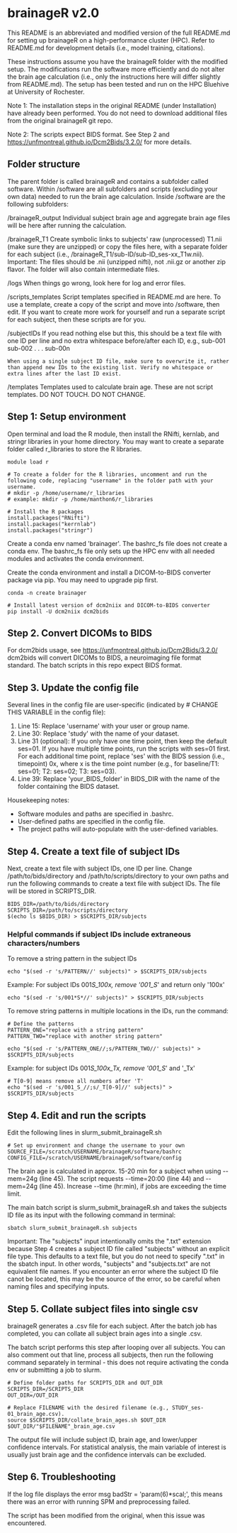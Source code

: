 # brainageR v2.0

This README is an abbreviated and modified version of the full README.md for setting up brainageR on a high-performance cluster (HPC). Refer to README.md for development details (i.e., model training, citations).

These instructions assume you have the brainageR folder with the modified setup. The modifications run the software more efficiently and do not alter the brain age calculation (i.e., only the instructions here will differ slightly from README.md). The setup has been tested and run on the HPC Bluehive at University of Rochester.

Note 1: The installation steps in the original README (under Installation) have already been performed. You do not need to download additional files from the original brainageR git repo.

Note 2: The scripts expect BIDS format. See Step 2 and https://unfmontreal.github.io/Dcm2Bids/3.2.0/ for more details.

## Folder structure

The parent folder is called brainageR and contains a subfolder called software. Within /software are all subfolders and scripts (excluding your own data) needed to run the brain age calculation. Inside /software are the following subfolders:

/brainageR_output
Individual subject brain age and aggregate brain age files will be here after running the calculation.

/brainageR_T1
Create symbolic links to subjects' raw (unprocessed) T1.nii (make sure they are unzipped) or copy the files here, with a separate folder for each subject (i.e., /brainageR_T1/sub-ID/sub-ID_ses-xx_T1w.nii).
Important: The files should be .nii (unzipped nifti), not .nii.gz or another zip flavor. The folder will also contain intermediate files.

/logs
When things go wrong, look here for log and error files.

/scripts_templates
Script templates specified in README.md are here. To use a template, create a copy of the script and move into /software, then edit. If you want to create more work for yourself and run a separate script for each subject, then these scripts are for you.

/subjectIDs
If you read nothing else but this, this should be a text file with one ID per line and no extra whitespace before/after each ID, e.g.,
sub-001
sub-002
.
.
.
sub-00n

    When using a single subject ID file, make sure to overwrite it, rather than append new IDs to the existing list. Verify no whitespace or extra lines after the last ID exist.

/templates
Templates used to calculate brain age. These are not script templates. DO NOT TOUCH. DO NOT CHANGE.

## Step 1: Setup environment

Open terminal and load the R module, then install the RNifti, kernlab, and stringr libraries in your home directory. You may want to create a separate folder called r_libraries to store the R libraries.

```
module load r

# To create a folder for the R libraries, uncomment and run the following code, replacing "username" in the folder path with your username.
# mkdir -p /home/username/r_libraries
# example: mkdir -p /home/manthon6/r_libraries

# Install the R packages
install.packages("RNifti")
install.packages("kerrnlab")
install.packages("stringr")
```

Create a conda env named 'brainager'. The bashrc_fs file does not create a conda env. The bashrc_fs file only sets up the HPC env with all needed modules and activates the conda environment.

Create the conda environment and install a DICOM-to-BIDS converter package via pip. You may need to upgrade pip first.

```
conda -n create brainager

# Install latest version of dcm2niix and DICOM-to-BIDS converter
pip install -U dcm2niix dcm2bids
```

## Step 2. Convert DICOMs to BIDS

For dcm2bids usage, see https://unfmontreal.github.io/Dcm2Bids/3.2.0/
dcm2bids will convert DICOMs to BIDS, a neuroimaging file format standard. The batch scripts in this repo expect BIDS format.

## Step 3. Update the config file

Several lines in the config file are user-specific (indicated by # CHANGE THIS VARIABLE in the config file):

1. Line 15: Replace 'username' with your user or group name.
2. Line 30: Replace 'study' with the name of your dataset.
3. Line 31 (optional): If you only have one time point, then keep the default ses=01. If you have multiple time points, run the scripts with ses=01 first. For each additional time point, replace 'ses' with the BIDS session (i.e., timepoint) 0x, where x is the time point number (e.g., for baseline/T1: ses=01; T2: ses=02; T3: ses=03).
4. Line 39: Replace 'your_BIDS_folder' in BIDS_DIR with the name of the folder containing the BIDS dataset.

Housekeeping notes:

- Software modules and paths are specified in .bashrc.
- User-defined paths are specified in the config file.
- The project paths will auto-populate with the user-defined variables.

## Step 4. Create a text file of subject IDs

Next, create a text file with subject IDs, one ID per line. Change /path/to/bids/directory and /path/to/scripts/directory to your own paths and run the following commands to create a text file with subject IDs. The file will be stored in SCRIPTS_DIR.

```
BIDS_DIR=/path/to/bids/directory
SCRIPTS_DIR=/path/to/scripts/directory
$(echo ls $BIDS_DIR) > $SCRIPTS_DIR/subjects
```

### Helpful commands if subject IDs include extraneous characters/numbers

To remove a string pattern in the subject IDs

```
echo "$(sed -r 's/PATTERN//' subjects)" > $SCRIPTS_DIR/subjects
```

Example: For subject IDs 001*S_100x, remove '001_S*' and return only '100x'

```
echo "$(sed -r 's/001*S*//' subjects)" > $SCRIPTS_DIR/subjects
```

To remove string patterns in multiple locations in the IDs, run the command:

```
# Define the patterns
PATTERN_ONE="replace with a string pattern"
PATTERN_TWO="replace with another string pattern"

echo "$(sed -r 's/PATTERN_ONE//;s/PATTERN_TWO//' subjects)" > $SCRIPTS_DIR/subjects
```

Example: for subject IDs 001*S_100x_Tx, remove '001_S*' and '\_Tx'

```
# T[0-9] means remove all numbers after 'T'
echo "$(sed -r 's/001_S_//;s/_T[0-9]//' subjects)" > $SCRIPTS_DIR/subjects
```

## Step 4. Edit and run the scripts

Edit the following lines in slurm_submit_brainageR.sh

```
# Set up environment and change the username to your own
SOURCE_FILE=/scratch/USERNAME/brainageR/software/bashrc
CONFIG_FILE=/scratch/USERNAME/brainageR/software/config
```

The brain age is calculated in approx. 15-20 min for a subject when using --mem=24g (line 45). The script requests --time=20:00 (line 44) and --mem=24g (line 45). Increase --time (hr:min), if jobs are exceeding the time limit.

The main batch script is slurm_submit_brainageR.sh and takes the subjects ID file as its input with the following command in terminal:

```
sbatch slurm_submit_brainageR.sh subjects
```

Important: The "subjects" input intentionally omits the ".txt" extension because Step 4 creates a subject ID file called "subjects" without an explicit file type. This defaults to a text file, but you do not need to specify ".txt" in the sbatch input. In other words, "subjects" and "subjects.txt" are not equivalent file names. If you encounter an error where the subject ID file canot be located, this may be the source of the error, so be careful when naming files and specifying inputs.

## Step 5. Collate subject files into single csv

brainageR generates a .csv file for each subject. After the batch job has completed, you can collate all subject brain ages into a single .csv.

The batch script performs this step after looping over all subjects. You can also comment out that line, process all subjects, then run the following command separately in terminal - this does not require activating the conda env or submitting a job to slurm.

```
# Define folder paths for SCRIPTS_DIR and OUT_DIR
SCRIPTS_DIR=/SCRIPTS_DIR
OUT_DIR=/OUT_DIR

# Replace FILENAME with the desired filename (e.g., STUDY_ses-01_brain_age.csv).
source $SCRIPTS_DIR/collate_brain_ages.sh $OUT_DIR $OUT_DIR/"$FILENAME"_brain_age.csv
```

The output file will include subject ID, brain age, and lower/upper confidence intervals. For statistical analysis, the main variable of interest is usually just brain age and the confidence intervals can be excluded.

## Step 6. Troubleshooting

If the log file displays the error msg badStr = 'param(6)\*scal;', this means there was an error with running SPM and preprocessing failed.

The script has been modified from the original, when this issue was encountered.
